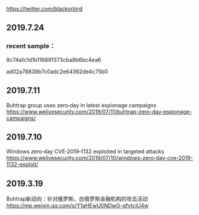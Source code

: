 https://twitter.com/blackorbird

## 2019.7.24

### recent sample：

8c74a1c1d1b116891373cba8b6bc4ea6

ad02a78839b7c0adc2e64362de4c75b0

## 2019.7.11

Buhtrap group uses zero‑day in latest espionage campaigns
https://www.welivesecurity.com/2019/07/11/buhtrap-zero-day-espionage-campaigns/

## 2019.7.10

Windows zero‑day CVE‑2019‑1132 exploited in targeted attacks
https://www.welivesecurity.com/2019/07/10/windows-zero-day-cve-2019-1132-exploit/

## 2019.3.19

Buhtrap新动向：针对俄罗斯、白俄罗斯金融机构的攻击活动
https://mp.weixin.qq.com/s/Y1aHEwU0NDwG-qfvtciU4w
